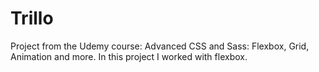 # Trillo
Project from the Udemy course: Advanced CSS and Sass: Flexbox, Grid, Animation and more. In this project I worked with flexbox. 
